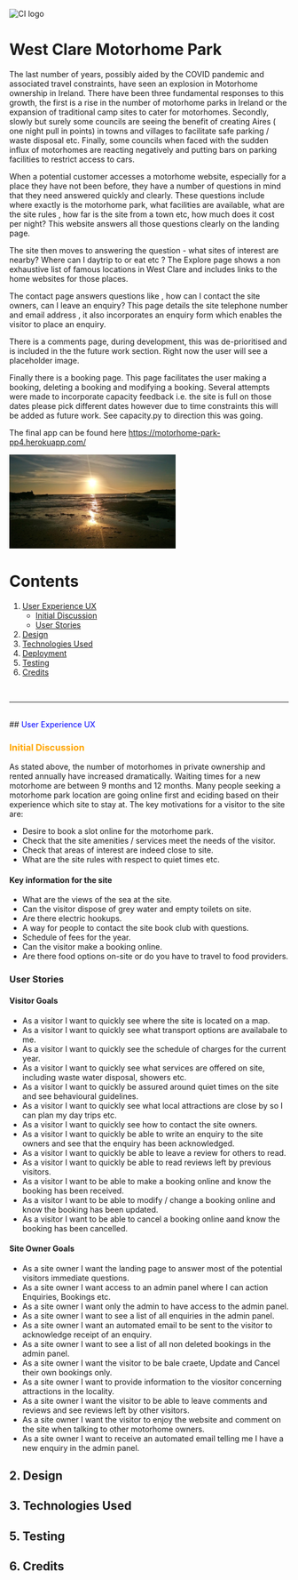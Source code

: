 ![CI logo](https://codeinstitute.s3.amazonaws.com/fullstack/ci_logo_small.png)

# West Clare Motorhome Park
The last number of years, possibly aided by the COVID pandemic and associated travel constraints, have seen an explosion in Motorhome ownership in Ireland. There have been three fundamental responses to this growth, the first is a rise in the number of motorhome parks in Ireland or the expansion of traditional camp sites to cater for motorhomes. Secondly, slowly but surely some councils are seeing the benefit of creating Aires ( one night pull in points) in towns and villages to facilitate safe parking / waste disposal etc. Finally, some councils when faced with the sudden influx of motorhomes are reacting negatively and putting bars on parking facilities to restrict access to cars.

When a potential customer accesses a motorhome website, especially for a place they have not been before, they have a number of questions in mind that they need answered quickly and clearly. These questions include where exactly is the motorhome park, what facilities are available, what are the site rules , how far is the site from a town etc, how much does it cost per night?  This website answers all those questions clearly on the landing page. 

The site then moves to answering the question - what sites of interest are nearby? Where can I daytrip to or eat etc ? The Explore page shows a non exhaustive list of famous locations in West Clare and includes links to the home websites for those places.  

The contact page answers questions like , how can I contact the site owners, can I leave an enquiry? This page details the site telephone number and email address , it also incorporates an enquiry form which enables the visitor to place an enquiry.

There is a comments page, during development, this was de-prioritised and is included in the the future work section. Right now the user will see a placeholder image.

Finally there is a booking page. This page facilitates the user making a booking, deleting a booking and modifying a booking. Several attempts were made to incorporate capacity feedback i.e. the site is full on those dates please pick different dates however due to time constraints this will be added as future work. See capacity.py to direction this was going.

The final app can be found here https://motorhome-park-pp4.herokuapp.com/

![This is a picture of view from the park](/static/sunset_coast.PNG)


# Contents
1. [User Experience UX](#User-Experience-UX)
   * [Initial Discussion](#Initial-Discussion)
   * [User Stories](#User-Stories)
2. [Design](#design)
3. [Technologies Used](#technology-used)
4. [Deployment](#deployment)
5. [Testing](#testing)
6. [Credits](#credits)
<br />
<hr />
<br />
<a name='User-Experience-UX'></a>
## <span style='color:blue'>User Experience UX</span>

<br />

### <span style='color:orange'>Initial Discussion</span>

As stated above, the number of motorhomes in private ownership and rented annually have increased dramatically. Waiting times for a new motorhome are between 9 months and 12 months. Many people seeking a motorhome park location are going online first and eciding based on their experience which site to stay at. 
The key motivations for a visitor to the site are:
* Desire to book a slot online for the motorhome park.
* Check that the site amenities / services meet the needs of the visitor.
* Check that areas of interest are indeed close to site.
* What are the site rules with respect to quiet times etc.



#### Key information for the site

* What are the views of the sea at the site.
* Can the visitor dispose of grey water and empty toilets on site.
* Are there electric hookups.
* A way for people to contact the site book club with questions.
* Schedule of fees for the year. 
* Can the visitor make a booking online. 
* Are there food options on-site or do you have to travel to food providers.

### User Stories

#### Visitor Goals

* As a visitor I want to quickly see where the site is located on a map.
* As a visitor I want to quickly see what transport options are availabale to me. 
* As a visitor I want to quickly see the schedule of charges for the current year. 
* As a visitor I want to quickly see what services are offered on site, including waste water disposal, showers etc. 
* As a visitor I want to quickly be assured around quiet times on the site and see behavioural guidelines. 
* As a visitor I want to quickly see what local attractions are close by so I can plan my day trips etc. 
* As a visitor I want to quickly see how to contact the site owners. 
* As a visitor I want to quickly be able to write an enquiry to the site owners and see that the enquiry has been acknowledged. 
* As a visitor I want to quickly be able to leave a review for others to read. 
* As a visitor I want to quickly be able to read reviews left by previous visitors. 
* As a visitor I want to be able to make a booking online and know the booking has been received. 
* As a visitor I want to be able to modify / change a booking online and know the booking has been updated. 
* As a visitor I want to be able to cancel a booking online aand know the booking has been cancelled. 

#### Site Owner Goals

* As a site owner I want the landing page to answer most of the potential visitors immediate questions.
* As a site owner I want access to an admin panel where I can action Enquiries, Bookings etc.
* As a site owner I want only the admin to have access to the admin panel.
* As a site owner I want to see a list of all enquiries in the admin panel. 
* As a site owner I want an automated email to be sent to the visitor to acknowledge receipt of an enquiry. 
* As a site owner I want to see a list of all non deleted bookings in the admin panel.
* As a site owner I want the visitor to be bale craete, Update and Cancel their own bookings only. 
* As a site owner I want to provide information to the viositor concerning attractions in the locality. 
* As a site owner I want the visitor to be able to leave comments and reviews and see reviews left by other visitors. 
* As a site owner I want the visitor to enjoy the website and comment on the site when talking to other motorhome owners. 
* As a site owner I want to receive an automated email telling me I have a new enquiry in the admin panel. 




## 2. Design
## 3. Technologies Used
## 5. Testing
## 6. Credits

